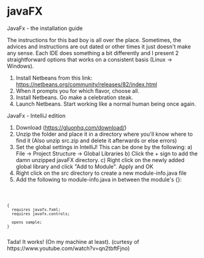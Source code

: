 # javaFX

JavaFx - the installation guide 

The instructions for this bad boy is all over the place. Sometimes, the advices and instructions are out dated or other times it just doesn't make any sense. Each IDE does something a bit differently and I present 2 straightforward options that works on a consistent basis (Linux -> Windows). 

1. Install Netbeans from this link: https://netbeans.org/community/releases/82/index.html
2. When it prompts you for which flavor, choose all.
3. Install Netbeans. Go make a celebration steak.
4. Launch Netbeans. Start working like a normal human being once again.


JavaFx - IntelliJ edition
1. Download (https://gluonhq.com/download/) 
2. Unzip the folder and place it in a directory where you'll know where to find it (Also unzip src.zip and delete it afterwards or else errors)
3. Set the global settings in IntelliJ! This can be done by the following:
  a) File -> Project Structure -> Global Libraries
  b) Click the + sign to add the damn unzipped javaFX directory.
  c) Right click on the newly added global library and click "Add to Module". Apply and OK
4. Right click on the src directory to create a new module-info.java file
5. Add the following to module-info.java in between the module's {}:

<code>
      
    {
      requires javafx.fxml;
      requires javafx.controls;

      opens sample;
    }
 
</code>
  Tada! It works! (On my machine at least).
  (curtesy of https://www.youtube.com/watch?v=qn2tbftFjno)
